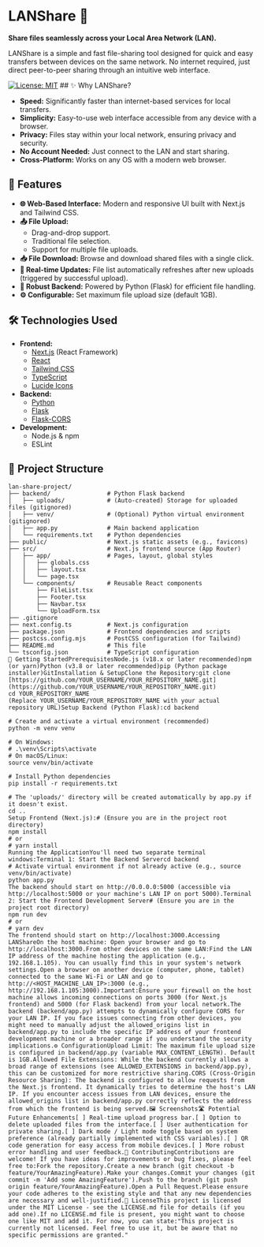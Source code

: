 # LANShare 🚀

**Share files seamlessly across your Local Area Network (LAN).**

LANShare is a simple and fast file-sharing tool designed for quick and easy transfers between devices on the same network. No internet required, just direct peer-to-peer sharing through an intuitive web interface.

[![License: MIT](https://img.shields.io/badge/License-MIT-yellow.svg)](https://opensource.org/licenses/MIT) ## ✨ Why LANShare?

-   **Speed:** Significantly faster than internet-based services for local transfers.
-   **Simplicity:** Easy-to-use web interface accessible from any device with a browser.
-   **Privacy:** Files stay within your local network, ensuring privacy and security.
-   **No Account Needed:** Just connect to the LAN and start sharing.
-   **Cross-Platform:** Works on any OS with a modern web browser.

## 🌟 Features

-   **🌐 Web-Based Interface:** Modern and responsive UI built with Next.js and Tailwind CSS.
-   **📤 File Upload:**
    -   Drag-and-drop support.
    -   Traditional file selection.
    -   Support for multiple file uploads.
-   **📥 File Download:** Browse and download shared files with a single click.
-   **🔄 Real-time Updates:** File list automatically refreshes after new uploads (triggered by successful upload).
-   **🐍 Robust Backend:** Powered by Python (Flask) for efficient file handling.
-   **⚙️ Configurable:** Set maximum file upload size (default 1GB).

## 🛠️ Technologies Used

-   **Frontend:**
    -   [Next.js](https://nextjs.org/) (React Framework)
    -   [React](https://reactjs.org/)
    -   [Tailwind CSS](https://tailwindcss.com/)
    -   [TypeScript](https://www.typescriptlang.org/)
    -   [Lucide Icons](https://lucide.dev/)
-   **Backend:**
    -   [Python](https://www.python.org/)
    -   [Flask](https://flask.palletsprojects.com/)
    -   [Flask-CORS](https://flask-cors.readthedocs.io/)
-   **Development:**
    -   Node.js & npm
    -   ESLint

## 📂 Project Structure

```plaintext
lan-share-project/
├── backend/                # Python Flask backend
│   ├── uploads/            # (Auto-created) Storage for uploaded files (gitignored)
│   ├── venv/               # (Optional) Python virtual environment (gitignored)
│   ├── app.py              # Main backend application
│   └── requirements.txt    # Python dependencies
├── public/                 # Next.js static assets (e.g., favicons)
├── src/                    # Next.js frontend source (App Router)
│   ├── app/                # Pages, layout, global styles
│   │   ├── globals.css
│   │   ├── layout.tsx
│   │   └── page.tsx
│   └── components/         # Reusable React components
│       ├── FileList.tsx
│       ├── Footer.tsx
│       ├── Navbar.tsx
│       └── UploadForm.tsx
├── .gitignore
├── next.config.ts          # Next.js configuration
├── package.json            # Frontend dependencies and scripts
├── postcss.config.mjs      # PostCSS configuration (for Tailwind)
├── README.md               # This file
└── tsconfig.json           # TypeScript configuration
🚀 Getting StartedPrerequisitesNode.js (v18.x or later recommended)npm (or yarn)Python (v3.8 or later recommended)pip (Python package installer)GitInstallation & SetupClone the Repository:git clone [https://github.com/YOUR_USERNAME/YOUR_REPOSITORY_NAME.git](https://github.com/YOUR_USERNAME/YOUR_REPOSITORY_NAME.git)
cd YOUR_REPOSITORY_NAME
(Replace YOUR_USERNAME/YOUR_REPOSITORY_NAME with your actual repository URL)Setup Backend (Python Flask):cd backend

# Create and activate a virtual environment (recommended)
python -m venv venv

# On Windows:
# .\venv\Scripts\activate
# On macOS/Linux:
source venv/bin/activate

# Install Python dependencies
pip install -r requirements.txt

# The 'uploads/' directory will be created automatically by app.py if it doesn't exist.
cd ..
Setup Frontend (Next.js):# (Ensure you are in the project root directory)
npm install
# or
# yarn install
Running the ApplicationYou'll need two separate terminal windows:Terminal 1: Start the Backend Servercd backend
# Activate virtual environment if not already active (e.g., source venv/bin/activate)
python app.py
The backend should start on http://0.0.0.0:5000 (accessible via http://localhost:5000 or your machine's LAN IP on port 5000).Terminal 2: Start the Frontend Development Server# (Ensure you are in the project root directory)
npm run dev
# or
# yarn dev
The frontend should start on http://localhost:3000.Accessing LANShareOn the host machine: Open your browser and go to http://localhost:3000.From other devices on the same LAN:Find the LAN IP address of the machine hosting the application (e.g., 192.168.1.105). You can usually find this in your system's network settings.Open a browser on another device (computer, phone, tablet) connected to the same Wi-Fi or LAN and go to http://<HOST_MACHINE_LAN_IP>:3000 (e.g., http://192.168.1.105:3000).Important:Ensure your firewall on the host machine allows incoming connections on ports 3000 (for Next.js frontend) and 5000 (for Flask backend) from your local network.The backend (backend/app.py) attempts to dynamically configure CORS for your LAN IP. If you face issues connecting from other devices, you might need to manually adjust the allowed_origins list in backend/app.py to include the specific IP address of your frontend development machine or a broader range if you understand the security implications.⚙️ ConfigurationUpload Limit: The maximum file upload size is configured in backend/app.py (variable MAX_CONTENT_LENGTH). Default is 1GB.Allowed File Extensions: While the backend currently allows a broad range of extensions (see ALLOWED_EXTENSIONS in backend/app.py), this can be customized for more restrictive sharing.CORS (Cross-Origin Resource Sharing): The backend is configured to allow requests from the Next.js frontend. It dynamically tries to determine the host's LAN IP. If you encounter access issues from LAN devices, ensure the allowed_origins list in backend/app.py correctly reflects the address from which the frontend is being served.🖼️ Screenshots🛣️ Potential Future Enhancements[ ] Real-time upload progress bar.[ ] Option to delete uploaded files from the interface.[ ] User authentication for private sharing.[ ] Dark mode / Light mode toggle based on system preference (already partially implemented with CSS variables).[ ] QR code generation for easy access from mobile devices.[ ] More robust error handling and user feedback.🤝 ContributingContributions are welcome! If you have ideas for improvements or bug fixes, please feel free to:Fork the repository.Create a new branch (git checkout -b feature/YourAmazingFeature).Make your changes.Commit your changes (git commit -m 'Add some AmazingFeature').Push to the branch (git push origin feature/YourAmazingFeature).Open a Pull Request.Please ensure your code adheres to the existing style and that any new dependencies are necessary and well-justified.📜 LicenseThis project is licensed under the MIT License - see the LICENSE.md file for details (if you add one).If no LICENSE.md file is present, you might want to choose one like MIT and add it. For now, you can state:"This project is currently not licensed. Feel free to use it, but be aware that no specific permissions are granted."
```
